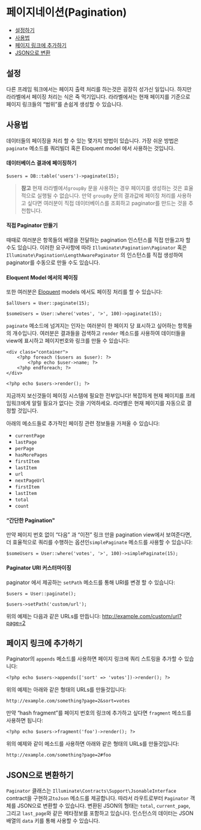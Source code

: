 # 페이지네이션(Pagination)

- [설정하기](#configuration)
- [사용법](#usage)
- [페이지 링크에 추가하기](#appending-to-pagination-links)
- [JSON으로 변환](#converting-to-json)

<a name="configuration"></a>
## 설정

다른 프레임 워크에서는 페이지 출력 처리를 하는것은 굉장히 성가신 일입니다. 하지만 라라벨에서 페이징 처리는 식은 죽 먹기입니다. 라라벨에서는 현재 페이지를 기준으로 페이지 링크들의 “범위”를 손쉽게 생성할 수 있습니다.

<!--chak-comment-페이지네이션(Pagination)-설정-->

<a name="usage"></a>
## 사용법

데이터들의 페이징을 처리 할 수 있는 몇가지 방법이 있습니다. 가장 쉬운 방법은 `paginate` 메소드를 쿼리빌더 혹은 Eloquent model 에서 사용하는 것입니다.

#### 데이터베이스 결과에 페이징하기

	$users = DB::table('users')->paginate(15);

> **참고** 현재 라라벨에서`groupBy` 문을 사용하는 경우 페이지를 생성하는 것은 효율적으로 실행될 수 없습니다. 만약 `groupBy` 문의 결과값에 페이징 처리를 사용하고 싶다면 여러분이 직접 데이터베이스를 조회하고 paginator를 만드는 것을 추천합니다.

#### 직접 Paginator 만들기

때때로 여러분은 항목들의 배열을 전달하는 pagination 인스턴스를 직접 만들고자 할 수도 있습니다. 이러한 요구사항에 따라 `Illuminate\Pagination\Paginator` 혹은 `Illuminate\Pagination\LengthAwarePaginator` 의 인스턴스를 직접 생성하여 paginator를 수동으로 만들 수도 있습니다.

#### Eloquent Model 에서의 페이징

또한 여러분은 [Eloquent](/docs/5.0/eloquent) models 에서도 페이징 처리를 할 수 있습니다:

	$allUsers = User::paginate(15);

	$someUsers = User::where('votes', '>', 100)->paginate(15);

`paginate` 메소드에 넘겨지는 인자는 여러분이 한 페이지 당 표시하고 싶어하는 항목들의 개수입니다. 여러분은 결과들을 검색하고  `render` 메소드를 사용하여 데이터들을 view에 표시하고 페이지번호와 링크를 만들 수 있습니다:

	<div class="container">
		<?php foreach ($users as $user): ?>
			<?php echo $user->name; ?>
		<?php endforeach; ?>
	</div>

	<?php echo $users->render(); ?>

지금까지 보신것들이 페이징 시스템에 필요한 전부입니다! 복잡하게 현재 페이지를 프레임워크에게 알릴 필요가 없다는 것을 기억하세요. 라라벨은 현재 페이지를 자동으로 결정할 것입니다.

아래의 메소드들로 추가적인 페이징 관련 정보들을 가져올 수 있습니다:

- `currentPage`
- `lastPage`
- `perPage`
- `hasMorePages`
- `firstItem`
- `lastItem`
- `url`
- `nextPageUrl`
- `firstItem`
- `lastItem`
- `total`
- `count`

#### “간단한 Pagination"

만약 페이지 번호 없이 “다음” 과 “이전” 링크 만을 pagination view에서 보여준다면, 더 효율적으로 쿼리를  수행하는 옵션인`simplePaginate` 메소드를 사용할 수 있습니다:

	$someUsers = User::where('votes', '>', 100)->simplePaginate(15);

#### Paginator URI 커스터마이징

paginator 에서 제공하는 `setPath` 메소드를 통해 URI를 변경 할 수 있습니다:

	$users = User::paginate();

	$users->setPath('custom/url');

위의 예제는 다음과 같은 URLs를 만듭니다: http://example.com/custom/url?page=2

<!--chak-comment-페이지네이션(Pagination)-사용법-->

<a name="appending-to-pagination-links"></a>
## 페이지 링크에 추가하기

Paginator의 `appends` 메소드를 사용하면 페이지 링크에 쿼리 스트링을 추가할 수 있습니다:

	<?php echo $users->appends(['sort' => 'votes'])->render(); ?>

위의 예제는 아래와 같은 형태의 URLs를 만들것입니다:

	http://example.com/something?page=2&sort=votes

만약 “hash fragment”를 페이지 번호의 링크에 추가하고 싶다면 `fragment` 메소드를 사용하면 됩니다:

	<?php echo $users->fragment('foo')->render(); ?>

위의 예제와 같이 메소드를 사용하면 아래와 같은 형태의 URLs를 만들것입니다:

	http://example.com/something?page=2#foo

<!--chak-comment-페이지네이션(Pagination)-페이지 링크에 추가하기-->

<a name="converting-to-json"></a>
## JSON으로 변환하기

`Paginator` 클래스는 `Illuminate\Contracts\Support\JsonableInterface` contract을 구현하고`toJson` 메소드를 제공합니다. 따라서 라우트로부터 `Paginator` 객체를  JSON으로 변환할 수 있습니다. 변환된 JSON의 형태는 `total`, `current_page`, 그리고 `last_page`와 같은 메타정보를 포함하고 있습니다. 인스턴스의 데이터는 JSON 배열의 `data` 키를 통해 사용할 수 있습니다.

<!--chak-comment-페이지네이션(Pagination)-JSON으로 변환하기-->
